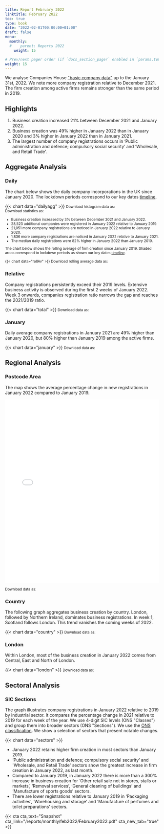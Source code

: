 ```yaml
---
title: Report February 2022
linktitle: February 2022
toc: true
type: book
date: "2022-02-01T00:00:00+01:00"
draft: false
menu:
  monthly:
  #    parent: Reports 2022
    weight: 15

# Prev/next pager order (if `docs_section_pager` enabled in `params.toml`)
weight: 15
---
```



We analyse Companies House ["basic company data"](http://download.companieshouse.gov.uk/en_output.html) up to the January 31st, 2022. We note more company registration relative to December 2021. The firm creation among active firms remains stronger than the same period in 2019.

## <i class="far fa-lightbulb"></i>  <span class="ml-1">Highlights</span>
1. Business creation increased 21% between December 2021 and January 2022.
2. Business creation was 49% higher in January 2022 than in January 2020 and 3% higher in January 2022 than in January 2021.
3. The largest number of company registrations occurs in ‘Public administration and defence; compulsory social security’ and ‘Wholesale, and Retail Trade’.

## <i class="fas fa-bullseye"></i> <span class="ml-1">Aggregate Analysis</span>
### Daily 
The chart below shows the daily company incorporations in the UK since January 2020. The lockdown periods correspond to our key dates [timeline](https://uk-firm-dynamics.netlify.app/reports/#timeline). 

{{< chart data="dailyagg" >}}
<small>Download histogram data as: <a href="data/01histogram_Jan 2022.csv" download="01histogram_Jan 2022.csv"><i class="fas fa-file-csv"></i></a>
<br>
Download statistics as: <a href="data/02statsLockdown_Jan 2022.csv" download="02statisticsLockdown.csv"><i class="fas fa-file-csv"></i></a></small>

<small>

- Business creation increased by 3% between December 2021 and January 2022. 
- 28,523 additional companies were registered in January 2022 relative to January 2019. 
- 21,051 more company registrations are noticed in January 2022 relative to January 2020.
- 1,836 more company registrations are noticed in January 2022 relative to January 2021.
- The median daily registrations were 82% higher in January 2022 than January 2019.  

The chart below shows the rolling average of firm creation since January 2019. Shaded areas correspond to lockdown periods as shown our key dates [timeline](https://uk-firm-dynamics.netlify.app/reports/#timeline).

{{< chart data="rollAv" >}}
Download rolling average data as: <a href="data/08rollingAverage_Jan 2022.csv" download="08rollingAverage_Jan 2022.csv"><i class="fas fa-file-excel"></i></a></small>



### Relative  

Company registrations persistently exceed their 2019 levels. Extensive business activity is observed during the first 2 weeks of January 2022. Week 3 onwards, companies registration ratio narrows the gap and reaches the 2021/2019 ratio.

{{< chart data="total" >}}
<small>Download data as: <a href="data/04ratio_Jan 2022.csv" download="03ratio_Jan 2022.csv"><i class="fas fa-file-csv"></i></a></small>

### January
Daily average company registrations in January 2021 are 49% higher than January 2020, but 80% higher than January 2019 among the active firms. 

{{< chart data="january" >}}
<small>Download data as: <a href="data/03stats_Jan 2022.csv" download="04january.csv"><i class="fas fa-file-csv"></i></a></small>

## <i class="fas fa-map-marker-alt"></i>  <span class="ml-1">Regional Analysis</span>

### Postcode Area
The map shows the average percentage change in new registrations in January 2022 compared to January 2019.  

<iframe src="mapFeb2022Av.html" style="height:600px;width:100%;border:none;overflow:hidden;"></iframe>

<small>Download data as: <a href="data/09map_Jan 2022.csv" download="09map.csv"><i class="fas fa-file-csv"></i></a></small>

### Country 
The following graph aggregates business creation by country. London, followed by Northern Ireland, dominates business registrations. In week 1, Scotland follows London. This trend vanishes the coming weeks of 2022.

{{< chart data="country" >}}
<small>Download data as: <a href="data/05country_Jan2022.csv" download="05country_Jan2022.csv"><i class="fas fa-file-csv"></i></a></small>

### London
Within London, most of the business creation in January 2022 comes from Central, East and North of London. 

{{< chart data="london" >}}
<small>Download data as: <a href="data/06London_Jan 2022.csv" download="06london_Jan2022.csv"><i class="fas fa-file-csv"></i></a></small>


## <i class="fas fa-industry"></i> <span class="ml-1">Sectoral Analysis</span>
### SIC Sections
The graph illustrates company registrations in January 2022 relative to 2019 by industrial sector. It compares the percentage change in 2021 relative to 2019 for each week of the year. We use 4-digit SIC levels (ONS "Classes") and group them into broader sectors (ONS "Sections"). We use the [ONS classification](https://onsdigital.github.io/dp-classification-tools/standard-industrial-classification/ONS_SIC_hierarchy_view.html). We show a selection of sectors that present notable changes. 

{{< chart data="sectors" >}}

- January 2022 retains higher firm creation in most sectors than January 2019.
- ‘Public administration and defence; compulsory social security’ and 'Wholesale, and Retail Trade' sectors show the greatest increase in firm creation in January 2022, as last month. 
- Compared to January 2019, in January 2022 there is more than a 300% increase in business creation for ‘Other retail sale not in stores, stalls or markets’, ‘Removal services’, ‘General cleaning of buildings’ and ‘Manufacture of sports goods’ sectors.
- There are lower registrations relative to January 2019 in ‘Packaging activities’, ‘Warehousing and storage’ and ‘Manufacture of perfumes and toilet preparations’ sectors. 

{{< cta cta_text="Snapshot" cta_link="/reports/monthly/feb2022/February2022.pdf" cta_new_tab="true" >}}


